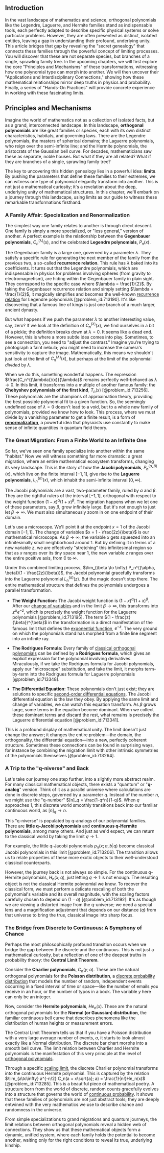 ## Introduction
In the vast landscape of mathematics and science, orthogonal polynomials like the Legendre, Laguerre, and Hermite families stand as indispensable tools, each perfectly adapted to describe specific physical systems or solve particular problems. However, they are often presented as distinct, isolated entities, leaving a gap in understanding their profound, underlying unity. This article bridges that gap by revealing the "secret genealogy" that connects these families through the powerful concept of limiting processes. You will discover that these are not separate species, but branches of a single, sprawling family tree. In the upcoming chapters, we will first explore the core "Principles and Mechanisms" of these transformations, witnessing how one polynomial type can morph into another. We will then uncover their "Applications and Interdisciplinary Connections," showing how these mathematical relationships mirror deep truths in physics and probability. Finally, a series of "Hands-On Practices" will provide concrete experience in working with these fascinating limits.

## Principles and Mechanisms

Imagine the world of mathematics not as a collection of isolated facts, but as a grand, interconnected landscape. In this landscape, **orthogonal polynomials** are like great families or species, each with its own distinct characteristics, habitats, and governing laws. There are the Legendre polynomials, the masters of spherical domains; the Laguerre polynomials, who reign over the semi-infinite line; and the Hermite polynomials, the aristocrats of the Gaussian bell curve. For decades, mathematicians saw these as separate, noble houses. But what if they are all related? What if they are branches of a single, sprawling family tree?

The key to uncovering this hidden genealogy lies in a powerful idea: **limits**. By pushing the parameters that define these families to their extremes, we can witness one type of polynomial elegantly transform into another. This is not just a mathematical curiosity; it's a revelation about the deep, underlying unity of mathematical structures. In this chapter, we'll embark on a journey through this landscape, using limits as our guide to witness these remarkable transformations firsthand.

### A Family Affair: Specialization and Renormalization

The simplest way one family relates to another is through direct descent. One family is simply a more specialized, or "less general," version of another. A perfect example is the relationship between the **Gegenbauer polynomials**, $C_n^{(\lambda)}(x)$, and the celebrated **Legendre polynomials**, $P_n(x)$.

The Gegenbauer family is a large one, governed by a parameter $\lambda$. They satisfy a specific rule for generating the next member of the family from the previous two, a so-called **recurrence relation**. This rule has $\lambda$ baked into its coefficients. It turns out that the Legendre polynomials, which are indispensable in physics for problems involving spheres (from gravity to electromagnetism), are hiding within the Gegenbauer family in plain sight. They correspond to the specific case where $\lambda = \frac{1}{2}$. By taking the Gegenbauer recurrence relation and simply setting $\lambda = \frac{1}{2}$, it magically simplifies and becomes the well-known [recurrence relation](@article_id:140545) for Legendre polynomials [@problem_id:713190]. It's like discovering that a famous line of kings is just one branch of a much larger, ancient dynasty.

But what happens if we push the parameter $\lambda$ to another interesting value, say, zero? If we look at the definition of $C_n^{(\lambda)}(x)$, we find ourselves in a bit of a pickle; the definition breaks down at $\lambda=0$. It seems like a dead end. However, this is where a more subtle idea comes into play. Sometimes, to see a connection, you need to "adjust the contrast." Imagine you're trying to photograph a faint nebula; you might need to increase the camera's sensitivity to capture the image. Mathematically, this means we shouldn't just look at the limit of $C_n^{(\lambda)}(x)$, but perhaps at the limit of the polynomial *divided* by $\lambda$.

When we do this, something wonderful happens. The expression $\frac{C_n^{(\lambda)}(x)}{\lambda}$ remains perfectly well-behaved as $\lambda \to 0$. In this limit, it transforms into a multiple of another famous family: the **Chebyshev polynomials of the first kind**, $T_n(x)$ [@problem_id:713256]. These polynomials are the champions of approximation theory, providing the best possible polynomial fit to a given function. So, the seemingly undefined case of $\lambda=0$ doesn't lead to a void, but to a whole new family of polynomials, provided we know how to look. This process, where we must divide by a vanishing parameter to get a finite result, is a form of **[renormalization](@article_id:143007)**, a powerful idea that physicists use constantly to make sense of infinite quantities in quantum field theory.

### The Great Migration: From a Finite World to an Infinite One

So far, we've seen one family specialize into another within the same "habitat." Now we will witness something far more dramatic: a great migration, where an entire mathematical ecosystem transforms, changing its very landscape. This is the story of how the **Jacobi polynomials**, $P_n^{(\alpha, \beta)}(x)$, which live on the finite interval $[-1, 1]$, give rise to the **Laguerre polynomials**, $L_n^{(\alpha)}(x)$, which inhabit the semi-infinite interval $[0, \infty)$.

The Jacobi polynomials are a vast, two-parameter family, ruled by $\alpha$ and $\beta$. They are the rightful rulers of the interval $[-1, 1]$, orthogonal with respect to the weight function $(1-x)^{\alpha}(1+x)^{\beta}$. The migration happens when we let one of these parameters, say $\beta$, grow infinitely large. But it's not enough to just let $\beta \to \infty$. We must also simultaneously zoom in on one endpoint of their domain.

Let's use a microscope. We'll point it at the endpoint $x=1$ of the Jacobi domain $[-1, 1]$. The change of variables $x = 1 - \frac{2z}{\beta}$ is our mathematical microscope. As $\beta \to \infty$, the variable $x$ gets squeezed into an infinitesimally small neighborhood around $1$. But by defining it in terms of a new variable $z$, we are effectively "stretching" this infinitesimal region so that as $x$ ranges over its tiny space near $1$, the new variable $z$ ranges over the entire positive axis, from $0$ to $\infty$.

Under this combined limiting process, $\lim_{\beta \to \infty} P_n^{(\alpha, \beta)}(1 - \frac{2z}{\beta})$, the Jacobi polynomial gracefully transforms into the Laguerre polynomial $L_n^{(\alpha)}(z)$. But the magic doesn't stop there. The entire mathematical structure that defines the polynomials undergoes a parallel transformation.

*   **The Weight Function:** The Jacobi weight function is $(1-x)^{\alpha}(1+x)^{\beta}$. After our [change of variables](@article_id:140892) and in the limit $\beta \to \infty$, this transforms into $z^{\alpha}e^{-z}$, which is precisely the weight function for the Laguerre polynomials [@problem_id:713195]. The term $(1 - \frac{z}{\beta})^{\beta}$ in the transformation is a direct manifestation of the famous limit that defines the [exponential function](@article_id:160923), $e^{-z}$. The very ground on which the polynomials stand has morphed from a finite line segment into an infinite ray.

*   **The Rodrigues Formula:** Every family of [classical orthogonal polynomials](@article_id:192232) can be defined by a **Rodrigues formula**, which gives an explicit expression for the polynomial involving derivatives. Miraculously, if we take the Rodrigues formula for Jacobi polynomials, apply our "microscope" substitution, and take the limit, it morphs term-by-term into the Rodrigues formula for Laguerre polynomials [@problem_id:713348].

*   **The Differential Equation:** These polynomials don't just exist; they are solutions to specific [second-order differential equations](@article_id:268871). The Jacobi differential equation is the law they obey. By applying the same limit and change of variables, we can watch this equation transform. As $\beta$ grows large, some terms in the equation become dominant. When we collect these dominant terms and discard the rest, what remains is precisely the Laguerre differential equation [@problem_id:713341].

This is a profound display of mathematical unity. The limit doesn't just change the answer; it changes the entire problem—the domain, the orthogonality, the differential equation—into a new, perfectly coherent structure. Sometimes these connections can be found in surprising ways, for instance by combining the migration limit with other intrinsic symmetries of the polynomials themselves [@problem_id:713264].

### A Trip to the "q-niverse" and Back

Let's take our journey one step further, into a slightly more abstract realm. For many classical mathematical objects, there exists a "quantum" or "**q-analog**" version. Think of it as a parallel universe where calculations are done in discrete steps, governed by a parameter $q$. Instead of the number $n$, we might use the "q-number" $[n]_q = \frac{1-q^n}{1-q}$. When $q$ approaches $1$, this discrete world smoothly transitions back into our familiar continuous world, as $[n]_q \to n$.

This "q-niverse" is populated by q-analogs of our polynomial families. There are **little q-Jacobi polynomials** and **continuous q-Hermite polynomials**, among many others. And just as we'd expect, we can return to the classical world by taking the limit $q \to 1$.

For example, the little q-Jacobi polynomials $p_n(x; a, b | q)$ become classical Jacobi polynomials in this limit [@problem_id:713206]. The transition allows us to relate properties of these more exotic objects to their well-understood classical counterparts.

However, the journey back is not always so simple. For the continuous q-Hermite polynomials, $H_n(x;q)$, just letting $q \to 1$ is not enough. The resulting object is not the classical Hermite polynomial we know. To recover the classical form, we must perform a delicate rescaling of both the polynomial's variable and its overall magnitude, with the scaling factors carefully chosen to depend on $(1-q)$ [@problem_id:713192]. It's as though we are viewing a distorted image from the q-universe; we need a special lens and a magnification adjustment that depends on our distance ($q$) from that universe to bring the true, classical image into sharp focus.

### The Bridge from Discrete to Continuous: A Symphony of Chance

Perhaps the most philosophically profound transition occurs when we bridge the gap between the discrete and the continuous. This is not just a mathematical curiosity, but a reflection of one of the deepest truths in probability theory: the **Central Limit Theorem**.

Consider the **Charlier polynomials**, $C_n(y;a)$. These are the natural orthogonal polynomials for the **Poisson distribution**, a [discrete probability distribution](@article_id:267813) that models the number of random, independent events occurring in a fixed interval of time or space—like the number of emails you receive in an hour, or the number of typos in a book. The variable $y$ here can only be an integer.

Now, consider the **Hermite polynomials**, $He_n(x)$. These are the natural orthogonal polynomials for the **Normal (or Gaussian) distribution**, the familiar continuous bell curve that describes phenomena like the distribution of human heights or measurement errors.

The Central Limit Theorem tells us that if you have a Poisson distribution with a very large average number of events, $a$, it starts to look almost exactly like a Normal distribution. The discrete bar chart morphs into a smooth bell curve. The limit relation between Charlier and Hermite polynomials is the manifestation of this very principle at the level of [orthogonal polynomials](@article_id:146424).

Through a specific [scaling limit](@article_id:270068), the discrete Charlier polynomial transforms into the continuous Hermite polynomial. This is captured by the relation $\lim_{a\to\infty} a^{-n/2} C_n(a + x\sqrt{a}; a) = \frac{1}{n!}He_n(x)$ [@problem_id:713285]. This is a beautiful piece of mathematical poetry. A structure born from the world of discrete, random counts gracefully evolves into a structure that governs the world of [continuous probability](@article_id:150901). It shows that these families of polynomials are not just abstract tools; they are deeply entwined with the very mathematics we use to describe chance and randomness in the universe.

From simple specializations to grand migrations and quantum journeys, the limit relations between orthogonal polynomials reveal a hidden web of connections. They show us that these mathematical objects form a dynamic, unified system, where each family holds the potential to become another, waiting only for the right conditions to reveal its true, underlying kinship.
